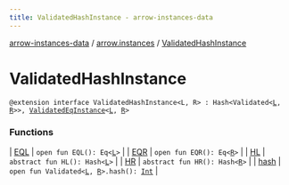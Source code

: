 ```yaml
---
title: ValidatedHashInstance - arrow-instances-data
---
```


[arrow-instances-data](../../index.html) / [arrow.instances](../index.html) / [ValidatedHashInstance](./index.html)

# ValidatedHashInstance

`@extension interface ValidatedHashInstance<L, R> : Hash<Validated<`[`L`](index.html#L)`, `[`R`](index.html#R)`>>, `[`ValidatedEqInstance`](../-validated-eq-instance/index.html)`<`[`L`](index.html#L)`, `[`R`](index.html#R)`>`

### Functions

| [EQL](-e-q-l.html) | `open fun EQL(): Eq<`[`L`](index.html#L)`>` |
| [EQR](-e-q-r.html) | `open fun EQR(): Eq<`[`R`](index.html#R)`>` |
| [HL](-h-l.html) | `abstract fun HL(): Hash<`[`L`](index.html#L)`>` |
| [HR](-h-r.html) | `abstract fun HR(): Hash<`[`R`](index.html#R)`>` |
| [hash](hash.html) | `open fun Validated<`[`L`](index.html#L)`, `[`R`](index.html#R)`>.hash(): `[`Int`](https://kotlinlang.org/api/latest/jvm/stdlib/kotlin/-int/index.html) |

